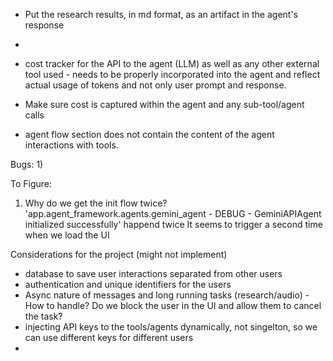 - Put the research results, in md format, as an artifact in the agent's response
- 

- cost tracker for the API to the agent (LLM) as well as any other external tool used - needs to be properly incorporated into the agent and reflect actual usage of tokens and not only user prompt and response.
- Make sure cost is captured within the agent and any sub-tool/agent calls
- agent flow section does not contain the content of the agent interactions with tools.



Bugs:
1) 


To Figure:
1) Why do we get the init flow twice? 'app.agent_framework.agents.gemini_agent - DEBUG - GeminiAPIAgent initialized successfully' happend twice
    It seems to trigger a second time when we load the UI



Considerations for the project (might not implement)
- database to save user interactions separated from other users
- authentication and unique identifiers for the users
- Async nature of messages and long running tasks (research/audio) - How to handle? Do we block the user in the UI and allow them to cancel the task?
- injecting API keys to the tools/agents dynamically, not singelton, so we can use different keys for different users
- 
